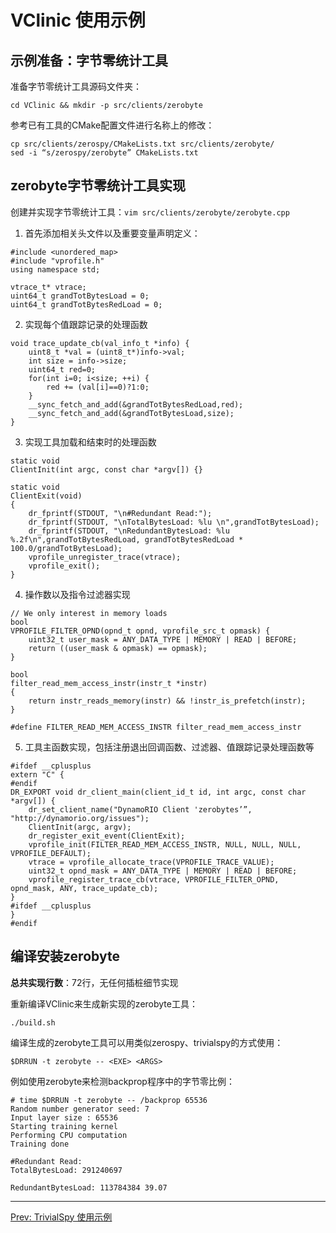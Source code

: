 # VClinic 使用示例

## 示例准备：字节零统计工具

准备字节零统计工具源码文件夹：
```
cd VClinic && mkdir -p src/clients/zerobyte
```
参考已有工具的CMake配置文件进行名称上的修改：
```
cp src/clients/zerospy/CMakeLists.txt src/clients/zerobyte/
sed -i “s/zerospy/zerobyte” CMakeLists.txt
```

## zerobyte字节零统计工具实现

创建并实现字节零统计工具：`vim src/clients/zerobyte/zerobyte.cpp`
1. 首先添加相关头文件以及重要变量声明定义：
```
#include <unordered_map>
#include "vprofile.h"
using namespace std;

vtrace_t* vtrace;
uint64_t grandTotBytesLoad = 0;
uint64_t grandTotBytesRedLoad = 0;
```
2. 实现每个值跟踪记录的处理函数
```
void trace_update_cb(val_info_t *info) {
    uint8_t *val = (uint8_t*)info->val;
    int size = info->size;
    uint64_t red=0;
    for(int i=0; i<size; ++i) {
        red += (val[i]==0)?1:0;
    }
    __sync_fetch_and_add(&grandTotBytesRedLoad,red);
    __sync_fetch_and_add(&grandTotBytesLoad,size);
}
```
3. 实现工具加载和结束时的处理函数
```
static void
ClientInit(int argc, const char *argv[]) {}

static void
ClientExit(void)
{
    dr_fprintf(STDOUT, "\n#Redundant Read:");
    dr_fprintf(STDOUT, "\nTotalBytesLoad: %lu \n",grandTotBytesLoad);
    dr_fprintf(STDOUT, "\nRedundantBytesLoad: %lu %.2f\n",grandTotBytesRedLoad, grandTotBytesRedLoad * 100.0/grandTotBytesLoad);
    vprofile_unregister_trace(vtrace);
    vprofile_exit();
}
```
4. 操作数以及指令过滤器实现
```
// We only interest in memory loads
bool
VPROFILE_FILTER_OPND(opnd_t opnd, vprofile_src_t opmask) {
    uint32_t user_mask = ANY_DATA_TYPE | MEMORY | READ | BEFORE;
    return ((user_mask & opmask) == opmask);
}

bool
filter_read_mem_access_instr(instr_t *instr)
{
    return instr_reads_memory(instr) && !instr_is_prefetch(instr);
}

#define FILTER_READ_MEM_ACCESS_INSTR filter_read_mem_access_instr
```
5. 工具主函数实现，包括注册退出回调函数、过滤器、值跟踪记录处理函数等
```
#ifdef __cplusplus
extern "C" {
#endif
DR_EXPORT void dr_client_main(client_id_t id, int argc, const char *argv[]) {
    dr_set_client_name("DynamoRIO Client 'zerobytes’”, "http://dynamorio.org/issues");
    ClientInit(argc, argv);
    dr_register_exit_event(ClientExit);
    vprofile_init(FILTER_READ_MEM_ACCESS_INSTR, NULL, NULL, NULL, VPROFILE_DEFAULT);
    vtrace = vprofile_allocate_trace(VPROFILE_TRACE_VALUE);
    uint32_t opnd_mask = ANY_DATA_TYPE | MEMORY | READ | BEFORE;
    vprofile_register_trace_cb(vtrace, VPROFILE_FILTER_OPND, opnd_mask, ANY, trace_update_cb);
}
#ifdef __cplusplus
}
#endif
```

## 编译安装zerobyte

**总共实现行数**：72行，无任何插桩细节实现

重新编译VClinic来生成新实现的zerobyte工具：
```
./build.sh
```
编译生成的zerobyte工具可以用类似zerospy、trivialspy的方式使用：
```
$DRRUN -t zerobyte -- <EXE> <ARGS>
```
例如使用zerobyte来检测backprop程序中的字节零比例：
```
# time $DRRUN -t zerobyte -- /backprop 65536
Random number generator seed: 7
Input layer size : 65536
Starting training kernel
Performing CPU computation
Training done

#Redundant Read:
TotalBytesLoad: 291240697

RedundantBytesLoad: 113784384 39.07
```



---

[Prev: TrivialSpy 使用示例](TrivialSpy.md)